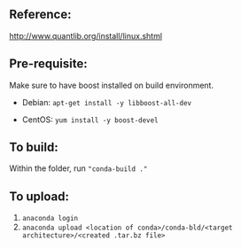 Reference:
----------

http://www.quantlib.org/install/linux.shtml

Pre-requisite:
--------------
 Make sure to have boost installed on build environment.

 - Debian: `apt-get install -y libboost-all-dev`

 - CentOS: `yum install -y boost-devel`

To build: 
---------
Within the folder, run `"conda-build ."`

To upload:
----------
1. `anaconda login`
2. `anaconda upload <location of conda>/conda-bld/<target architecture>/<created .tar.bz file>`
